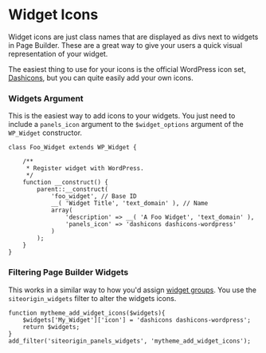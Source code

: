 # Widget Icons

Widget icons are just class names that are displayed as divs next to widgets in Page Builder. These are a great way to give your users a quick visual representation of your widget.

The easiest thing to use for your icons is the official WordPress icon set, [Dashicons](http://calebserna.com/dashicons-cheatsheet/), but you can quite easily add your own icons.

### Widgets Argument

This is the easiest way to add icons to your widgets. You just need to include a `panels_icon` argument to the `$widget_options` argument of the `WP_Widget` constructor.

```
class Foo_Widget extends WP_Widget {

    /**
     * Register widget with WordPress.
     */
    function __construct() {
        parent::__construct(
            'foo_widget', // Base ID
            __( 'Widget Title', 'text_domain' ), // Name
            array(
                'description' => __( 'A Foo Widget', 'text_domain' ),
                'panels_icon' => 'dashicons dashicons-wordpress'
            )
        );
    }
}
```

### Filtering Page Builder Widgets

This works in a similar way to how you'd assign [widget groups](./widget-groups.md). You use the `siteorigin_widgets` filter to alter the widgets icons.

```
function mytheme_add_widget_icons($widgets){
	$widgets['My_Widget']['icon'] = 'dashicons dashicons-wordpress';
	return $widgets;
}
add_filter('siteorigin_panels_widgets', 'mytheme_add_widget_icons');
```
